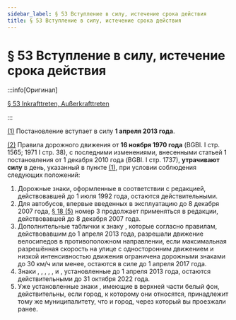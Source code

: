 ```yaml
---
sidebar_label: § 53 Вступление в силу, истечение срока действия
title: § 53 Вступление в силу, истечение срока действия
---
```


<VerifiedTranslationIcon />

# § 53 Вступление в силу, истечение срока действия

:::info[Оригинал]

[§ 53 Inkrafttreten, Außerkrafttreten](https://www.gesetze-im-internet.de/stvo_2013/__53.html)

:::


<span id="1">[(1)](#1)</span> Постановление вступает в силу **1 апреля 2013 года**.


<span id="2">[(2)](#2)</span> Правила дорожного движения от **16 ноября 1970 года** (BGBl. I стр. 1565; 1971 I стр. 38), с последними
изменениями, внесенными статьей 1 постановления от 1 декабря 2010 года (BGBl. I стр. 1737), **утрачивают
силу** в день, указанный в пункте [(1)](#1), при условии соблюдения следующих положений:
1. Дорожные знаки, оформленные в соответствии с редакцией, действовавшей до 1 июля 1992 года, остаются
действительными.
2. Для автобусов, впервые введенных в эксплуатацию до 8 декабря 2007 года,
[§ 18 (5)](/docs/general-traffic-rules/highways#5) номер 3 продолжает применяться в редакции, действовавшей до 8 декабря 2007
года.
3. Дополнительные таблички к знаку <TrafficSign sign="220" />, которые согласно правилам, действовавшим до
1 апреля 2013 года, разрешали движение велосипедов в противоположном направлении, если
максимальная разрешённая скорость на улице с односторонним движением и низкой
интенсивностью движения ограничена дорожными знаками до 30 км/ч или менее, остаются в силе
до 1 апреля 2017 года.
4. Знаки <TrafficSign sign="150" noLink />, <TrafficSign sign="153" noLink />, <TrafficSign sign="353" noLink />, <TrafficSign sign="380" noLink />, <TrafficSign sign="381" noLink />, <TrafficSign sign="388" noLink /> и <TrafficSign sign="389" noLink />, установленные до 1 апреля 2013 года, остаются действительными до 31 октября 2022 года.
5. Уже установленные знаки <TrafficSign sign="311" />, имеющие в верхней части белый фон, действительны, если город, к которому они относятся,
принадлежит тому же муниципалитету, что и город, через который вы проезжали ранее.
